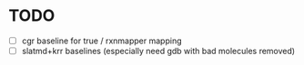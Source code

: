 # TODO
- [ ] cgr baseline for true / rxnmapper mapping
- [ ] slatmd+krr baselines (especially need gdb with bad molecules removed)

